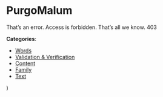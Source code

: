 # PurgoMalum


That’s an error. Access is forbidden. That’s all we know. 403



**Categories**:
- [Words](https://github.com/apis-list/apis-list#words)
- [Validation & Verification](https://github.com/apis-list/apis-list#validation-and-verification)
- [Content](https://github.com/apis-list/apis-list#content)
- [Family](https://github.com/apis-list/apis-list#family)
- [Text](https://github.com/apis-list/apis-list#text)



)



